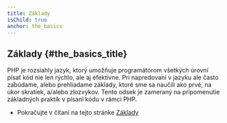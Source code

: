 ```yaml
---
title: Základy
isChild: true
anchor: the_basics
---
```


## Základy {#the_basics_title}

PHP je rozsiahly jazyk, ktorý umožňuje programátorom všetkých úrovní písať kód nie len rýchlo, ale aj efektívne.
Pri napredovaní v jazyku ale často zabúdame, alebo prehliadame základy, ktoré sme sa naučili ako prvé, na úkor skratiek,
a/alebo zlozvykov. Tento odsek je zameraný na pripomenutie základných praktík v písaní kódu v rámci PHP.

* Pokračujte v čítaní na tejto stránke [Základy](/pages/The-Basics.html)
